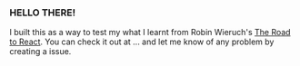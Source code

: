 ### HELLO THERE!

I built this as a way to test my what I learnt
from Robin Wieruch's [The Road to React](https://www.roadtoreact.com).
You can check it out at ... and let me know of any problem by creating a issue.
